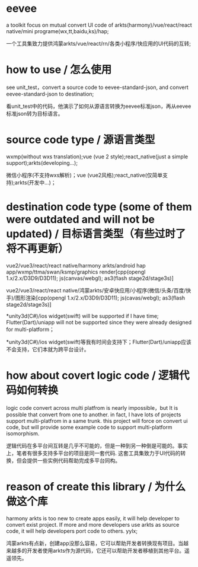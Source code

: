 # eevee
a toolkit focus on mutual convert UI code of arkts(harmony)/vue/react/react native/mini programe(wx,tt,baidu,ks)/hap;

一个工具集致力提供鸿蒙arkts/vue/react/rn/各类小程序/快应用的UI代码的互转;

# how to use / 怎么使用
see unit_test，convert a source code to eevee-standard-json, and convert eevee-standard-json to destination;

看unit_test中的代码，他演示了如何从源语言转换为eevee标准json，再从eevee标准json转为目标语言。

# source code type / 源语言类型
wxmp(without wxs translation);vue (vue 2 style);react_native(just a simple support);arkts(developing...);

微信小程序(不支持wxs解析)；vue (vue2风格);react_native(仅简单支持);arkts(开发中...)；

# destination code type (some of them were outdated and will not be updated)  / 目标语言类型（有些过时了将不再更新）
vue2/vue3/react/react native/harmony arkts/android hap app/wxmp/ttma/swan/ksmp/graphics render[cpp(opengl 1.x/2.x/D3D9/D3D11); js(canvas/webgl); as3(flash stage2d/stage3s)]

vue2/vue3/react/react native/鸿蒙arkts/安卓快应用/小程序(微信/头条/百度/快手)/图形渲染[cpp(opengl 1.x/2.x/D3D9/D3D11); js(cavas/webgl); as3(flash stage2d/stage3s)]


*unity3d(C#)/ios widget(swift) will be supported if I have time; Flutter(Dart)/uniapp will not be supported since they were already designed for multi-platform；

*unity3d(C#)/ios widget(swift)等我有时间会支持下；Flutter(Dart)/uniapp应该不会支持，它们本就为跨平台设计。

# how about covert logic code / 逻辑代码如何转换
logic code convert across multi platfrom is nearly impossible，but It is possible that convert from one to another. in fact, I have lots of projects support multi-platfrom in a same trunk. this project will force on convert ui code, but will provide some example code to support multi-platform isomorphism.

逻辑代码在多平台间互转是几乎不可能的，但是一种到另一种倒是可能的。事实上，笔者有很多支持多平台的项目是同一套代码. 这套工具集致力于UI代码的转换，但会提供一些实例代码帮助完成多平台同构。


# reason of create this library / 为什么做这个库
harmony arkts is too new to create apps easily, it will help developer to convert exist project. If more and more developers use arkts as source code, it will help developers port code to others. yylx;

鸿蒙arkts有点新，创建app没那么容易，它可以帮助开发者转换现有项目。当越来越多的开发者使用arkts作为源代码，它还可以帮助开发者移植到其他平台。遥遥领先。

